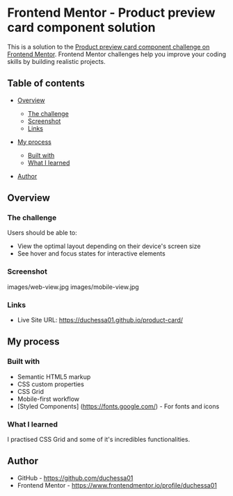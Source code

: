 # Frontend Mentor - Product preview card component solution

This is a solution to the [Product preview card component challenge on Frontend Mentor](https://www.frontendmentor.io/challenges/product-preview-card-component-GO7UmttRfa). Frontend Mentor challenges help you improve your coding skills by building realistic projects. 

## Table of contents

- [Overview](#overview)
  - [The challenge](#the-challenge)
  - [Screenshot](#screenshot)
  - [Links](#links)
- [My process](#my-process)
  - [Built with](#built-with)
  - [What I learned](#what-i-learned)

- [Author](#author)



## Overview

### The challenge

Users should be able to:

- View the optimal layout depending on their device's screen size
- See hover and focus states for interactive elements

### Screenshot

images/web-view.jpg
images/mobile-view.jpg

### Links

- Live Site URL: https://duchessa01.github.io/product-card/


## My process

### Built with

- Semantic HTML5 markup
- CSS custom properties
- CSS Grid
- Mobile-first workflow
- [Styled Components] (https://fonts.google.com/) - For fonts and icons


### What I learned

I practised CSS Grid and some of it's incredibles functionalities.


## Author

- GitHub - https://github.com/duchessa01
- Frontend Mentor - https://www.frontendmentor.io/profile/duchessa01

